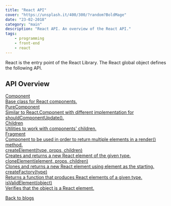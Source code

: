 ```yaml
---
title: "React API"
cover: "https://unsplash.it/400/300/?random?BoldMage"
date: "23-02-2018"
category: "main"
description: "React API. An overview of the React API."
tags:
    - programming
    - front-end
    - react
---
```


React is the entry point of the React Library. The React global object defines the following API.

## API Overview

<div class="api-container">
    <div class="api-item-container">
        <a class="api-link" href="/react-components">
            <div class="api-item">
                <div>
                    <i class="fas fa-code"></i>
                    Component
                </div>
                <div class="api-description">
                    Base class for React components.
                </div>
            </div>
        </a>
    </div>
    <div class="api-item-container">
        <a class="api-link" href="/react-components">
            <div class="api-item">
                <div>
                    <i class="fas fa-code"></i>
                    PureComponent
                </div>
                <div class="api-description">
                    Similar to React.Component with different implementation for shouldComponentUpdate().
                </div>
            </div>
        </a>
    </div>
    <div class="api-item-container">
        <a class="api-link" href="/react-children">
            <div class="api-item">
                <div>
                    <i class="fas fa-code"></i>
                    Children
                </div>
                <div class="api-description">
                    Utilities to work with components' children.
                </div>
            </div>
        </a>
    </div>
    <div class="api-item-container">
        <a class="api-link" href="/react-fragment">
            <div class="api-item">
                <div>
                    <i class="fas fa-code"></i>
                    Fragment
                </div>
                <div class="api-description">
                    Component to be used in order to return multiple elements in a render() method.
                </div>
            </div>
        </a>
    </div>
    <div class="api-item-container">
        <a class="api-link" href="/react-create-element">
            <div class="api-item">
                <div>
                    <i class="fas fa-code"></i>
                    createElement(type, props, children)
                </div>
                <div class="api-description">
                    Creates and returns a new React element of the given type.
                </div>
            </div>
        </a>
    </div>
    <div class="api-item-container">
        <a class="api-link" href="/react-clone-element">
            <div class="api-item">
                <div>
                    <i class="fas fa-code"></i>
                    cloneElement(element, props, children)
                </div>
                <div class="api-description">
                    Clones and returns a new React element using element as the starting.
                </div>
            </div>
        </a>
    </div>
    <div class="api-item-container">
        <a class="api-link" href="/react-create-factory">
            <div class="api-item">
                <div>
                    <i class="fas fa-code"></i>
                    createFactory(type)
                </div>
                <div class="api-description">
                    Returns a function that produces React elements of a given type.
                </div>
            </div>
        </a>
    </div>
    <div class="api-item-container">
        <a class="api-link" href="/react-is-valid-element">
            <div class="api-item">
                <div>
                    <i class="fas fa-code"></i>
                    isValidElement(object)
                </div>
                <div class="api-description">
                    Verifies that the object is a React element.
                </div>
            </div>
        </a>
    </div>
</div>

<a href="/">Back to blogs</a>
